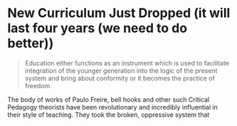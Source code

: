# New Curriculum Just Dropped (it will last four years (we need to do better))

> Education either functions as an instrument which is used to facilitate integration of the younger generation into the logic of the present system and bring about conformity or it becomes the practice of freedom

The body of works of Paulo Freire, bell hooks and other such Critical Pedagogy theorists have been revolutionary and incredibly influential in their style of teaching. They took the broken, oppressive system that 

